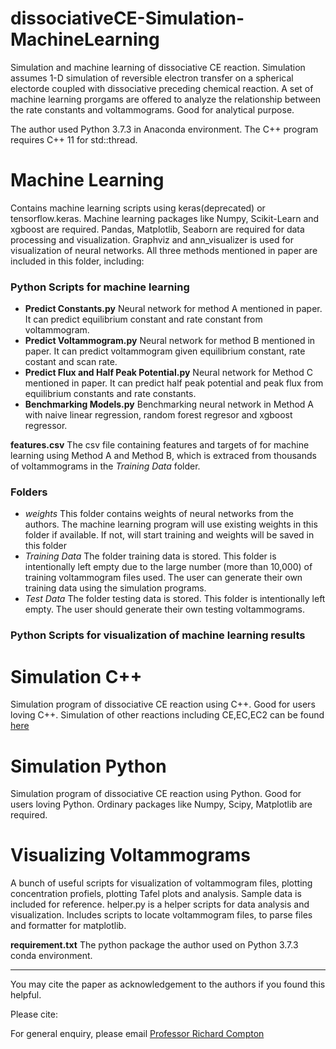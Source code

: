 # dissociativeCE-Simulation-MachineLearning
 Simulation and machine learning of dissociative CE reaction. Simulation assumes 1-D simulation of reversible electron transfer on a spherical electorde coupled with dissociative preceding chemical reaction. A set of machine learning prorgams are offered to analyze the relationship between the rate constants and voltammograms. Good for analytical purpose.  

The author used Python 3.7.3 in Anaconda environment. The C++ program requires C++ 11 for std::thread. 

# Machine Learning 

Contains machine learning scripts using keras(deprecated) or tensorflow.keras. Machine learning packages like Numpy, Scikit-Learn and xgboost are required. Pandas, Matplotlib, Seaborn are required for data processing and visualization. Graphviz and ann_visualizer is used for visualization of neural networks.
All three methods mentioned in paper are included in this folder, including:



### Python Scripts for machine learning

* **Predict Constants.py** Neural network for method A mentioned in paper. It can predict equilibrium constant and rate constant from voltammogram.
* **Predict Voltammogram.py** Neural network for method B mentioned in paper. It can predict voltammogram given equilibrium constant, rate costant and scan rate. 
* **Predict Flux and Half Peak Potential.py** Neural network for Method C mentioned in paper. It can predict half peak potential and peak flux from equilibrium constants and rate constants.
* **Benchmarking Models.py** Benchmarking neural network in Method A with naive linear regression, random forest regresor and xgboost regressor.

**features.csv** The csv file containing features and targets of for machine learning using Method A and Method B, which is extraced from thousands of voltammograms in the *Training Data* folder.

### Folders

* *weights* This folder contains weights of neural networks from the authors. The machine learning program will use existing weights in this folder if available. If not, will start training and weights will be saved in this folder
* *Training Data* The folder training data is stored. This folder is intentionally left empty due to the large number (more than 10,000) of training voltammogram files used. The user can generate their own training data using the simulation programs. 
* *Test Data* The folder testing data is stored.  This folder is intentionally left empty. The user should generate their own testing voltammograms.

### Python Scripts for visualization of machine learning results








# Simulation C++

Simulation program of dissociative CE reaction using C++. Good for users loving C++. Simulation of other reactions including CE,EC,EC2 can be found [here](https://github.com/nmerovingian/CE_Dissociative-CE_EC_EC2_Reaction_Simulation)

# Simulation Python

Simulation program of dissociative CE reaction using Python. Good for users loving Python. Ordinary packages like Numpy, Scipy, Matplotlib are required. 


# Visualizing Voltammograms
A bunch of useful scripts for visualization of voltammogram files, plotting concentration profiels, plotting Tafel plots and analysis.  Sample data is included for reference. helper.py is a helper scripts for data analysis and visualization. Includes scripts to locate voltammogram files, to parse files and formatter for matplotlib.



**requirement.txt**  The python package the author used on Python 3.7.3 conda environment.


___

You may cite the paper as acknowledgement to the authors if you found this helpful. 

Please cite: 


For general enquiry, please email [Professor Richard Compton](mailto:richard.compton@chem.ox.ac.uk)
